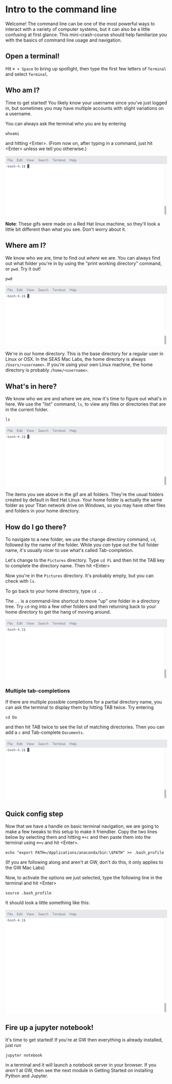 # Intro to the command line

Welcome! The command line can be one of the most powerful ways to interact with
a variety of computer systems, but it can also be a little confusing at first
glance. This mini-crash-course should help familiarize you with the basics of
command line usage and navigation.

## Open a terminal!

Hit `⌘ + Space` to bring up spotlight, then type the first few letters of
`Terminal` and select `Terminal`.


## Who am I?

Time to get started! You likely know your username since you've just logged in,
but sometimes you may have multiple accounts with slight variations on a
username.

You can always ask the terminal who you are by entering

```console
whoami
```

and hitting \<Enter\>. (From now on, after typing in a command, just hit
\<Enter\> unless we tell you otherwise.)

![whoami](./images/1.whoami.gif)

**Note**: These gifs were made on a Red Hat linux machine, so they'll look a
little bit different than what you see. Don't worry about it.

## Where am I?

We know who we are, time to find out *where* we are. You can always find out
what folder you're in by using the "print working directory" command, or `pwd`.
Try it out!

```console
pwd
```

![pwd](./images/2.pwd.gif)

We're in our home directory. This is the base directory for a regular user in
Linux or OSX. In the SEAS Mac Labs, the home directory is always
`/Users/<username>`. If you're using your own Linux machine, the home directory
is probably `/home/<username>`.

## What's in here?

We know who we are and where we are, now it's time to figure out what's in here.
We use the "list" command, `ls`, to view any files or directories that are in
the current folder.

```console
ls
```

![ls](./images/3.ls.gif)

The items you see above in the gif are all folders. They're the usual folders
created by default in Red Hat Linux. Your home folder is actually the same
folder as your Titan network drive on Windows, so you may have other files and
folders in your home directory.

## How do I go there?

To navigate to a new folder, we use the change directory command, `cd`, followed
by the name of the folder. While you *can* type out the full folder name, it's
usually nicer to use what's called Tab-completion.

Let's change to the `Pictures` directory. Type `cd Pi` and then hit the TAB key
to complete the directory name. Then hit \<Enter\>

Now you're in the `Pictures` directory. It's probably empty, but you can check
with `ls`.

To go back to your home directory, type `cd ..`

The `..` is a command-line shortcut to move "up" one folder in a directory tree.
Try `cd`-ing into a few other folders and then returning back to your home
directory to get the hang of moving around.

![cd](./images/4.cd.gif)

### Multiple tab-completions

If there are multiple possible completions for a partial directory name, you can
ask the terminal to display them by hitting TAB twice. Try entering

```console
cd Do
```

and then hit TAB twice to see the list of matching directories. Then you can add
a `c` and Tab-complete `Documents`.

![cdtabtab](./images/5.cdtabtab.gif)

## Quick config step

Now that we have a handle on basic terminal navigation, we are going to make a
few tweaks to this setup to make it friendlier. Copy the two lines below by
selecting them and hitting `⌘+c` and then paste them into the terminal using
`⌘+v` and hit \<Enter\>. 

```console
echo "export PATH=/Applications/anaconda/bin:\$PATH" >> .bash_profile
```

(If you are following along and aren't at GW, don't do this, it only applies to
the GW Mac Labs)

Now, to activate the options we just selected, type the following line in the
terminal and hit \<Enter\>

```console
source .bash_profile
```

It should look a little something like this:

![image](./images/6.bashrc.gif)

## Fire up a jupyter notebook!

It's time to get started! If you're at GW then everything is already installed,
just run

```console
jupyter notebook
```

in a terminal and it will launch a notebook server in your browser. If you
*aren't* at GW, then see the next module in Getting Started on installing Python
and Jupyter.
